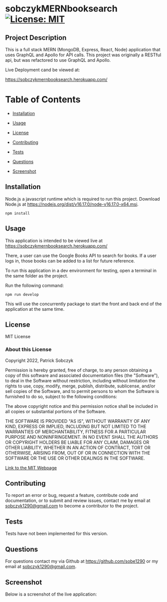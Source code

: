 # sobczykMERNbooksearch   [![License: MIT](https://img.shields.io/badge/License-MIT-yellow.svg)](https://opensource.org/licenses/MIT)

## Project Description 

This is a full stack MERN (MongoDB, Express, React, Node) application that uses GraphQL and Apollo for API calls. This project was originally a RESTful api, but was refactored to use GraphQL and Apollo.

Live Deployment cand be viewed at:

https://sobczykmernbooksearch.herokuapp.com/

# Table of Contents

- [Installation](#installation)

- [Usage](#usage)

- [License](#license)

- [Contributing](#contributing)

- [Tests](#tests)

- [Questions](#questions)

- [Screenshot](#screenshot)


## Installation 

Node.js a javascript runtime which is required to run this project. Download Node.js at https://nodejs.org/dist/v16.17.0/node-v16.17.0-x64.msi. 

```
npm install
```

## Usage 

This application is intended to be viewed live at https://sobczykmernbooksearch.herokuapp.com/

There, a user can use the Google Books API to search for books. If a user logs in, those books can be added to a list for future reference.



To run this application in a dev environment for testing, open a terminal in the same folder as the project.

Run the following command:

```
npm run develop
```

This will use the concurrently package to start the front and back end of the application at the same time. 



## License 

MIT License

### About this License 

Copyright 2022, Patrick Sobczyk

Permission is hereby granted, free of charge, to any person obtaining a copy of this software and associated documentation files (the "Software"), to deal in the Software without restriction, including without limitation the rights to use, copy, modify, merge, publish, distribute, sublicense, and/or sell copies of the Software, and to permit persons to whom the Software is furnished to do so, subject to the following conditions:

The above copyright notice and this permission notice shall be included in all copies or substantial portions of the Software.

THE SOFTWARE IS PROVIDED "AS IS", WITHOUT WARRANTY OF ANY KIND, EXPRESS OR IMPLIED, INCLUDING BUT NOT LIMITED TO THE WARRANTIES OF MERCHANTABILITY, FITNESS FOR A PARTICULAR PURPOSE AND NONINFRINGEMENT. IN NO EVENT SHALL THE AUTHORS OR COPYRIGHT HOLDERS BE LIABLE FOR ANY CLAIM, DAMAGES OR OTHER LIABILITY, WHETHER IN AN ACTION OF CONTRACT, TORT OR OTHERWISE, ARISING FROM, OUT OF OR IN CONNECTION WITH THE SOFTWARE OR THE USE OR OTHER DEALINGS IN THE SOFTWARE.

[Link to the MIT Webpage](https://www.mit.edu/~amini/LICENSE.md)

## Contributing 

To report an error or bug, request a feature, contribute code and documentation, or to submit and review issues, contact me by email at sobczyk1290@gmail.com to become a contributor to the project.

## Tests 

Tests have not been implemented for this version.

## Questions 

For questions contact my via Github at https://github.com/sobe1290 or my email at sobczyk1290@gmail.com.

## Screenshot

Below is a screenshot of the live application:








